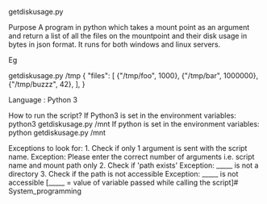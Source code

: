 getdiskusage.py

Purpose
	A program in python which takes a mount point as an argument and return a list of all the files on the mountpoint and their disk usage in bytes in json format.
	It runs for both windows and linux servers.

Eg

getdiskusage.py /tmp
{
	"files":
	[
		{"/tmp/foo", 1000},
		{"/tmp/bar", 1000000},
		{"/tmp/buzzz", 42},
	],
}

Language	: Python 3

How to run the script?
	If Python3 is set in the environment variables: 
		python3 getdiskusage.py /mnt
	If python is set in the environment variables:
		python getdiskusage.py /mnt


Exceptions to look for:
	1. Check if only 1 argument is sent with the script name.
		Exception: Please enter the correct number of arguments i.e. script name and mount path only
	2. Check if 'path exists'
		Exception: _____ is not a directory
	3. Check if the path is not accessible
		Exception: _____ is not accessible			[_____ = value of variable passed while calling the script]# System_programming
